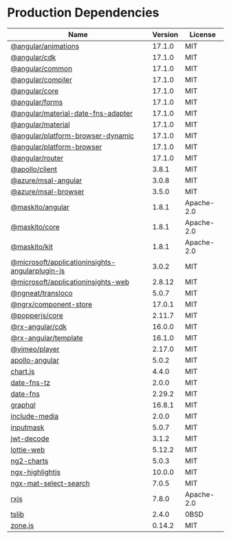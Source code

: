 # Production Dependencies

  | Name | Version | License |
  | ---- | ------- | ------- |
  | [@angular/animations](https://github.com/angular/angular) | 17.1.0 | MIT |
| [@angular/cdk](https://github.com/angular/components) | 17.1.0 | MIT |
| [@angular/common](https://github.com/angular/angular) | 17.1.0 | MIT |
| [@angular/compiler](https://github.com/angular/angular) | 17.1.0 | MIT |
| [@angular/core](https://github.com/angular/angular) | 17.1.0 | MIT |
| [@angular/forms](https://github.com/angular/angular) | 17.1.0 | MIT |
| [@angular/material-date-fns-adapter](https://github.com/angular/components) | 17.1.0 | MIT |
| [@angular/material](https://github.com/angular/components) | 17.1.0 | MIT |
| [@angular/platform-browser-dynamic](https://github.com/angular/angular) | 17.1.0 | MIT |
| [@angular/platform-browser](https://github.com/angular/angular) | 17.1.0 | MIT |
| [@angular/router](https://github.com/angular/angular) | 17.1.0 | MIT |
| [@apollo/client](https://github.com/apollographql/apollo-client) | 3.8.1 | MIT |
| [@azure/msal-angular](https://github.com/AzureAD/microsoft-authentication-library-for-js) | 3.0.8 | MIT |
| [@azure/msal-browser](https://github.com/AzureAD/microsoft-authentication-library-for-js) | 3.5.0 | MIT |
| [@maskito/angular](https://github.com/taiga-family/maskito) | 1.8.1 | Apache-2.0 |
| [@maskito/core](https://github.com/taiga-family/maskito) | 1.8.1 | Apache-2.0 |
| [@maskito/kit](https://github.com/taiga-family/maskito) | 1.8.1 | Apache-2.0 |
| [@microsoft/applicationinsights-angularplugin-js](https://github.com/microsoft/applicationinsights-angularplugin-js) | 3.0.2 | MIT |
| [@microsoft/applicationinsights-web](https://github.com/microsoft/ApplicationInsights-JS) | 2.8.12 | MIT |
| [@ngneat/transloco](https://github.com/ngneat/transloco) | 5.0.7 | MIT |
| [@ngrx/component-store](https://github.com/ngrx/platform) | 17.0.1 | MIT |
| [@popperjs/core](https://github.com/popperjs/popper-core) | 2.11.7 | MIT |
| [@rx-angular/cdk](https://github.com/rx-angular/rx-angular) | 16.0.0 | MIT |
| [@rx-angular/template](https://github.com/rx-angular/rx-angular) | 16.1.0 | MIT |
| [@vimeo/player](https://github.com/vimeo/player.js) | 2.17.0 | MIT |
| [apollo-angular](https://github.com/kamilkisiela/apollo-angular) | 5.0.2 | MIT |
| [chart.js](https://github.com/chartjs/Chart.js) | 4.4.0 | MIT |
| [date-fns-tz](https://github.com/marnusw/date-fns-tz) | 2.0.0 | MIT |
| [date-fns](https://github.com/date-fns/date-fns) | 2.29.2 | MIT |
| [graphql](https://github.com/graphql/graphql-js) | 16.8.1 | MIT |
| [include-media](https://github.com/eduardoboucas/include-media) | 2.0.0 | MIT |
| [inputmask](https://github.com/RobinHerbots/Inputmask) | 5.0.7 | MIT |
| [jwt-decode](https://github.com/auth0/jwt-decode) | 3.1.2 | MIT |
| [lottie-web](https://github.com/airbnb/lottie-web) | 5.12.2 | MIT |
| [ng2-charts](https://github.com/valor-software/ng2-charts) | 5.0.3 | MIT |
| [ngx-highlightjs](https://github.com/murhafsousli/ngx-highlightjs) | 10.0.0 | MIT |
| [ngx-mat-select-search](https://github.com/bithost-gmbh/ngx-mat-select-search) | 7.0.5 | MIT |
| [rxjs](https://github.com/reactivex/rxjs) | 7.8.0 | Apache-2.0 |
| [tslib](https://github.com/Microsoft/tslib) | 2.4.0 | 0BSD |
| [zone.js](https://github.com/angular/angular) | 0.14.2 | MIT |
